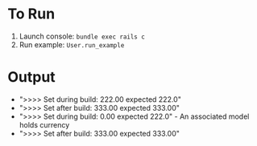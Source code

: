 # To Run

1. Launch console: `bundle exec rails c`
1. Run example: `User.run_example`

# Output

- ">>>> Set during build: 222.00 expected 222.0"
- ">>>> Set after build: 333.00 expected 333.00"
- ">>>> Set during build: 0.00 expected 222.0" - An associated model holds currency
- ">>>> Set after build: 333.00 expected 333.00"